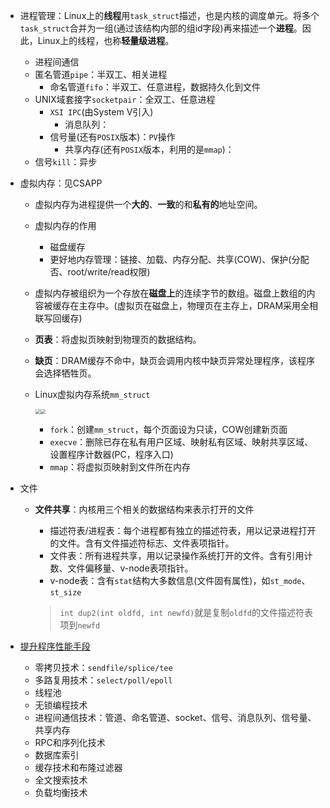 * 进程管理：Linux上的**线程**用`task_struct`描述，也是内核的调度单元。将多个`task_struct`合并为一组(通过该结构内部的组id字段)再来描述一个**进程**。因此，Linux上的线程，也称**轻量级进程**。

  * 进程间通信
  * 匿名管道`pipe`：半双工、相关进程
    * 命名管道`fifo`：半双工、任意进程，数据持久化到文件
  * UNIX域套接字`socketpair`：全双工、任意进程
    * `XSI IPC`(由System V引入) 
      * 消息队列：
    * 信号量(还有`POSIX`版本)：`PV`操作
      * 共享内存(还有`POSIX`版本，利用的是`mmap`)：
  * 信号`kill`：异步
  
* 虚拟内存：见CSAPP

  * 虚拟内存为进程提供一个**大的**、**一致**的和**私有的**地址空间。

  * 虚拟内存的作用

    * 磁盘缓存
    * 更好地内存管理：链接、加载、内存分配、共享(COW)、保护(分配否、root/write/read权限)

  * 虚拟内存被组织为一个存放在**磁盘上**的连续字节的数组。磁盘上数组的内容被缓存在主存中。(虚拟页在磁盘上，物理页在主存上，DRAM采用全相联写回缓存)

  * **页表**：将虚拟页映射到物理页的数据结构。

  * **缺页**：DRAM缓存不命中，缺页会调用内核中缺页异常处理程序，该程序会选择牺牲页。

  * Linux虚拟内存系统`mm_struct`

    <img src="https://img-blog.csdnimg.cn/20190903100346242.png?x-oss-process=image/watermark,type_ZmFuZ3poZW5naGVpdGk,shadow_10,text_aHR0cHM6Ly9ibG9nLmNzZG4ubmV0L3psNjQ4MTAzMw==,size_16,color_FFFFFF,t_70" style="zoom:50%;" /><img src="https://img-blog.csdnimg.cn/20190903102440501.png?x-oss-process=image/watermark,type_ZmFuZ3poZW5naGVpdGk,shadow_10,text_aHR0cHM6Ly9ibG9nLmNzZG4ubmV0L3psNjQ4MTAzMw==,size_16,color_FFFFFF,t_70" style="zoom:50%;" />

    * `fork`：创建`mm_struct`，每个页面设为只读，COW创建新页面
    * `execve`：删除已存在私有用户区域、映射私有区域、映射共享区域、设置程序计数器(PC，程序入口)
    * `mmap`：将虚拟页映射到文件所在内存

* 文件

  * **文件共享**：内核用三个相关的数据结构来表示打开的文件

    * 描述符表/进程表：每个进程都有独立的描述符表，用以记录进程打开的文件。含有文件描述符标志、文件表项指针。
    * 文件表：所有进程共享，用以记录操作系统打开的文件。含有引用计数、文件偏移量、v-node表项指针。
    * v-node表：含有`stat`结构大多数信息(文件固有属性)，如`st_mode`、`st_size`

    > `int dup2(int oldfd, int newfd)`就是复制`oldfd`的文件描述符表项到`newfd`

* [提升程序性能手段](https://mp.weixin.qq.com/s/QESU-0wWVP4EsMS629awpw)
  
  * 零拷贝技术：`sendfile/splice/tee`
  * 多路复用技术：`select/poll/epoll`
  * 线程池
  * 无锁编程技术
  * 进程间通信技术：管道、命名管道、socket、信号、消息队列、信号量、共享内存
  * RPC和序列化技术
  * 数据库索引
  * 缓存技术和布隆过滤器
  * 全文搜索技术
  * 负载均衡技术

